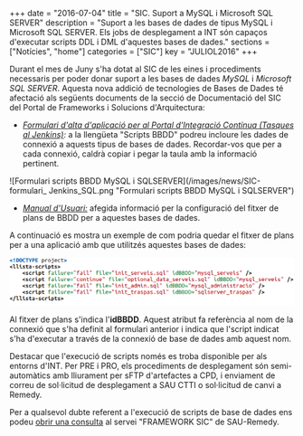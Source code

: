 +++
date        = "2016-07-04"
title       = "SIC. Suport a MySQL i Microsoft SQL SERVER"
description = "Suport a les bases de dades de tipus MySQL i Microsoft SQL SERVER. Els jobs de desplegament a INT són capaços d'executar scripts DDL i DML d'aquestes bases de dades."
sections    = ["Notícies", "home"]
categories  = ["SIC"]
key         = "JULIOL2016"
+++

Durant el mes de Juny s'ha dotat al SIC de les eines i procediments necessaris per poder donar suport a les bases de dades *MySQL* i *Microsoft SQL SERVER*. Aquesta nova addició de tecnologies de Bases de Dades té afectació als següents documents de  la secció de Documentació del SIC del Portal de Frameworks i Solucions d'Arquitectura:

- <i>[Formulari d'alta d'aplicació per al Portal d'Integració Contínua (Tasques al Jenkins)](/related/sic/SIC-Formulari-Construccio-Desplegament-Aplicacio.xlsx):</i> a la llengüeta "Scripts BBDD" podreu incloure les dades de connexió a aquests tipus de bases de dades. Recordar-vos que per a cada connexió, caldrà copiar i pegar la taula amb la informació pertinent.

![Formulari scripts BBDD MySQL i SQLSERVER](/images/news/SIC-formulari_ Jenkins_SQL.png "Formulari scripts BBDD MySQL i SQLSERVER")

- <i>[Manual d'Usuari:](/related/sic/manual-usuari.pdf)</i> afegida informació per la configuració del fitxer de plans de BBDD per a aquestes bases de dades.

A continuació es mostra un exemple de com podria quedar el fitxer de plans per a una aplicació amb que utilitzés aquestes bases de dades:

![Script plans MySQL i SQLSERVER](/images/news/SIC-fitxer_plans.png "MySQL i SQLSERVER")

Al fitxer de plans s'indica l'**idBBDD**. Aquest atribut fa referència al nom de la connexió que s'ha definit al formulari anterior i indica que l'script indicat s'ha d'executar a través de la connexió de base de dades amb aquest nom.

Destacar que l'execució de scripts només es troba disponible per als entorns d'INT. Per PRE i PRO, els procediments de desplegament són semi-automàtics amb lliurament per sFTP d'artefactes a CPD, i enviament de correu de sol·licitud de desplegament a SAU CTTI o sol·licitud de canvi a Remedy.

Per a qualsevol dubte referent a l'execució de scripts de base de dades ens podeu [obrir una consulta](http://canigo.ctti.gencat.cat/sic/peticions/) al servei "FRAMEWORK SIC" de SAU-Remedy.
